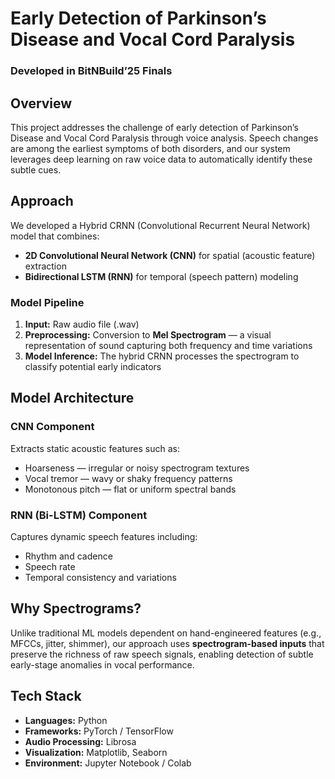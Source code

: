 # Early Detection of Parkinson’s Disease and Vocal Cord Paralysis
### Developed in BitNBuild’25 Finals

## Overview
This project addresses the challenge of early detection of Parkinson’s Disease and Vocal Cord Paralysis through voice analysis.
Speech changes are among the earliest symptoms of both disorders, and our system leverages deep learning on raw voice data to automatically identify these subtle cues.

## Approach
We developed a Hybrid CRNN (Convolutional Recurrent Neural Network) model that combines:

- **2D Convolutional Neural Network (CNN)** for spatial (acoustic feature) extraction  
- **Bidirectional LSTM (RNN)** for temporal (speech pattern) modeling  

### Model Pipeline
1. **Input:** Raw audio file (.wav)  
2. **Preprocessing:** Conversion to **Mel Spectrogram** — a visual representation of sound capturing both frequency and time variations  
3. **Model Inference:** The hybrid CRNN processes the spectrogram to classify potential early indicators  

## Model Architecture

### CNN Component
Extracts static acoustic features such as:
- Hoarseness — irregular or noisy spectrogram textures  
- Vocal tremor — wavy or shaky frequency patterns  
- Monotonous pitch — flat or uniform spectral bands  

### RNN (Bi-LSTM) Component
Captures dynamic speech features including:
- Rhythm and cadence  
- Speech rate  
- Temporal consistency and variations  

## Why Spectrograms?
Unlike traditional ML models dependent on hand-engineered features (e.g., MFCCs, jitter, shimmer), our approach uses **spectrogram-based inputs** that preserve the richness of raw speech signals, enabling detection of subtle early-stage anomalies in vocal performance.

## Tech Stack
- **Languages:** Python  
- **Frameworks:** PyTorch / TensorFlow  
- **Audio Processing:** Librosa  
- **Visualization:** Matplotlib, Seaborn  
- **Environment:** Jupyter Notebook / Colab  

